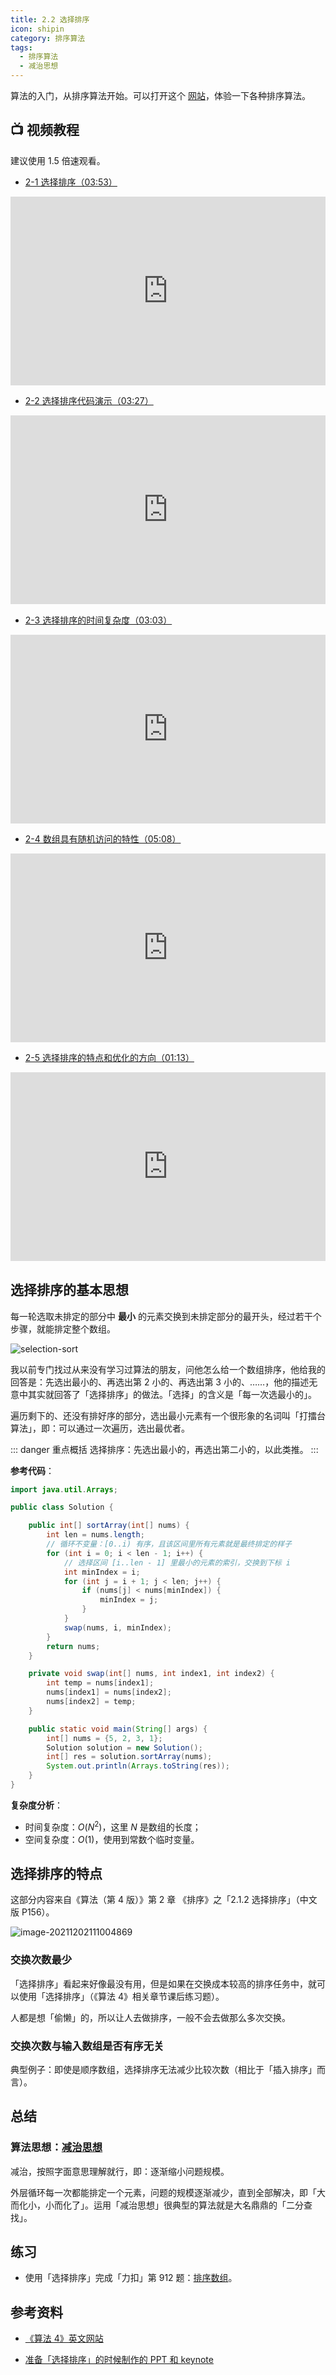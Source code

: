 ```yaml
---
title: 2.2 选择排序
icon: shipin
category: 排序算法
tags:
  - 排序算法
  - 减治思想
---
```


算法的入门，从排序算法开始。可以打开这个 [网站](https://visualgo.net/zh/sorting)，体验一下各种排序算法。

## :tv: **视频教程**

建议使用 1.5 倍速观看。

- [2-1 选择排序（03:53）](https://www.bilibili.com/video/BV1y44y1q7MJ?p=1)

<div style="position: relative; padding: 30% 45%;">
<iframe style="position: absolute; width: 100%; height: 100%; left: 0; top: 0;" src="https://player.bilibili.com/player.html?aid=974034772&bvid=BV1y44y1q7MJ&cid=365418477&page=1" frameborder="no" scrolling="no"></iframe>
</div>

- [2-2 选择排序代码演示（03:27）](https://www.bilibili.com/video/BV1y44y1q7MJ?p=2)

<div style="position: relative; padding: 30% 45%;">
<iframe style="position: absolute; width: 100%; height: 100%; left: 0; top: 0;" src="https://player.bilibili.com/player.html?aid=974034772&bvid=BV1y44y1q7MJ&cid=365418477&page=2" frameborder="no" scrolling="no"></iframe>
</div>

- [2-3 选择排序的时间复杂度（03:03）](https://www.bilibili.com/video/BV1y44y1q7MJ?p=3)

<div style="position: relative; padding: 30% 45%;">
<iframe style="position: absolute; width: 100%; height: 100%; left: 0; top: 0;" src="https://player.bilibili.com/player.html?aid=974034772&bvid=BV1y44y1q7MJ&cid=365418477&page=3" frameborder="no" scrolling="no"></iframe>
</div>

- [2-4 数组具有随机访问的特性（05:08）](https://www.bilibili.com/video/BV1y44y1q7MJ?p=4)

<div style="position: relative; padding: 30% 45%;">
<iframe style="position: absolute; width: 100%; height: 100%; left: 0; top: 0;" src="https://player.bilibili.com/player.html?aid=974034772&bvid=BV1y44y1q7MJ&cid=365418477&page=4" frameborder="no" scrolling="no"></iframe>
</div>

- [2-5 选择排序的特点和优化的方向（01:13）](https://www.bilibili.com/video/BV1y44y1q7MJ?p=5)

<div style="position: relative; padding: 30% 45%;">
<iframe style="position: absolute; width: 100%; height: 100%; left: 0; top: 0;" src="https://player.bilibili.com/player.html?aid=974034772&bvid=BV1y44y1q7MJ&cid=365418477&page=5" frameborder="no" scrolling="no"></iframe>
</div>

## 选择排序的基本思想

每一轮选取未排定的部分中 **最小** 的元素交换到未排定部分的最开头，经过若干个步骤，就能排定整个数组。

![selection-sort](https://tva1.sinaimg.cn/large/008i3skNgy1gwza3v3tr7g30u00gwk98.gif)

我以前专门找过从来没有学习过算法的朋友，问他怎么给一个数组排序，他给我的回答是：先选出最小的、再选出第 2 小的、再选出第 3 小的、……，他的描述无意中其实就回答了「选择排序」的做法。「选择」的含义是「每一次选最小的」。

遍历剩下的、还没有排好序的部分，选出最小元素有一个很形象的名词叫「打擂台算法」，即：可以通过一次遍历，选出最优者。

::: danger 重点概括
选择排序：先选出最小的，再选出第二小的，以此类推。
:::

**参考代码**：

```java
import java.util.Arrays;

public class Solution {

    public int[] sortArray(int[] nums) {
        int len = nums.length;
        // 循环不变量：[0..i) 有序，且该区间里所有元素就是最终排定的样子
        for (int i = 0; i < len - 1; i++) {
            // 选择区间 [i..len - 1] 里最小的元素的索引，交换到下标 i
            int minIndex = i;
            for (int j = i + 1; j < len; j++) {
                if (nums[j] < nums[minIndex]) {
                    minIndex = j;
                }
            }
            swap(nums, i, minIndex);
        }
        return nums;
    }

    private void swap(int[] nums, int index1, int index2) {
        int temp = nums[index1];
        nums[index1] = nums[index2];
        nums[index2] = temp;
    }

    public static void main(String[] args) {
        int[] nums = {5, 2, 3, 1};
        Solution solution = new Solution();
        int[] res = solution.sortArray(nums);
        System.out.println(Arrays.toString(res));
    }
}
```

**复杂度分析**：

- 时间复杂度：$O(N^2)$，这里 $N$ 是数组的长度；
- 空间复杂度：$O(1)$，使用到常数个临时变量。

## 选择排序的特点

这部分内容来自《算法（第 4 版）》第 2 章 《排序》之「2.1.2 选择排序」（中文版 P156）。

![image-20211202111004869](https://tva1.sinaimg.cn/large/008i3skNgy1gwzbbwqpuwj317m09kq5y.jpg)

### 交换次数最少

「选择排序」看起来好像最没有用，但是如果在交换成本较高的排序任务中，就可以使用「选择排序」（《算法 4》相关章节课后练习题）。

人都是想「偷懒」的，所以让人去做排序，一般不会去做那么多次交换。

### 交换次数与输入数组是否有序无关

典型例子：即使是顺序数组，选择排序无法减少比较次数（相比于「插入排序」而言）。

## 总结

### 算法思想：[减治思想](https://www.geeksforgeeks.org/decrease-and-conquer/)

减治，按照字面意思理解就行，即：逐渐缩小问题规模。

外层循环每一次都能排定一个元素，问题的规模逐渐减少，直到全部解决，即「大而化小，小而化了」。运用「减治思想」很典型的算法就是大名鼎鼎的「二分查找」。

## 练习

- 使用「选择排序」完成「力扣」第 912 题：[排序数组](https://leetcode-cn.com/problems/sort-an-array/)。

## 参考资料

- [《算法 4》英文网站](https://algs4.cs.princeton.edu/21elementary/)

- [准备「选择排序」的时候制作的 PPT 和 keynote](https://www.yuque.com/liweiwei1419/algo/sfqelg)

<Utterances />
